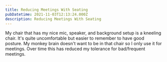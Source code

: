 ```yaml
---
title: Reducing Meetings With Seating
pubDatetime: 2021-11-03T12:13:24.000Z
description: Reducing Meetings With Seating
---
```


My chair that has my nice mic, speaker, and background setup is a kneeling chair. It's quite uncomfortable but easier to remember to have good posture. My monkey brain doesn't want to be in that chair so I only use it for meetings. Over time this has reduced my tolerance for bad/frequent meetings.
